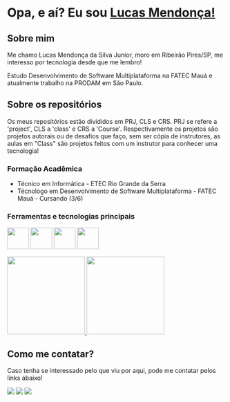 # Opa, e aí? Eu sou <a href="https://www.linkedin.com/in/lucasmendon/">Lucas Mendonça!</a>

## Sobre mim

Me chamo Lucas Mendonça da Silva Junior, moro em Ribeirão Pires/SP, me interesso por tecnologia desde que me lembro!

Estudo Desenvolvimento de Software Multiplataforma na FATEC Mauá e atualmente trabalho na PRODAM em São Paulo.

## Sobre os repositórios

Os meus repositórios estão divididos em PRJ, CLS e CRS. PRJ se refere a 'project', CLS a 'class' e CRS a 'Course'. Respectivamente os projetos são projetos autorais ou de desafios que faço, sem ser cópia de instrutores, as aulas em "Class" são projetos feitos com um instrutor para conhecer uma tecnologia!

### Formação Acadêmica

- Técnico em Informática - ETEC Rio Grande da Serra
- Técnologo em Desenvolvimento de Software Multiplataforma - FATEC Mauá - Cursando (3/6)

### Ferramentas e tecnologias principais

<img src="https://cdn.jsdelivr.net/gh/devicons/devicon/icons/angularjs/angularjs-plain.svg" width="50" height="50"/> <img src="https://cdn.jsdelivr.net/gh/devicons/devicon/icons/react/react-original.svg" width="50" height="50" /> <img src="https://cdn.jsdelivr.net/gh/devicons/devicon/icons/csharp/csharp-original.svg" width="50"/> <img src="https://cdn.jsdelivr.net/gh/devicons/devicon/icons/dotnetcore/dotnetcore-original.svg" width="50"/>

<div>
<a href="https://github.com/LucasMend0n">
<img height="180em" src="https://github-readme-stats.vercel.app/api?username=LucasMend0n&show_icons=true&theme=dracula&include_all_commits=true&count_private=true"/>
<img height="180em" src="https://github-readme-stats.vercel.app/api/top-langs/?username=LucasMend0n&layout=compact&langs_count=7&theme=dracula"/>
</a>
</div>

## Como me contatar?

Caso tenha se interessado pelo que viu por aqui, pode me contatar pelos links abaixo!

<div>
<a href="https://www.linkedin.com/in/lucasmendon/" target="_blank"><img src="https://img.shields.io/badge/-LinkedIn-%230077B5?style=for-the-badge&logo=linkedin&logoColor=white" target="_blank"></a>
<a href="https://instagram.com/luh_msjr/" target="_blank"><img src="https://img.shields.io/badge/-Instagram-%23E4405F?style=for-the-badge&logo=instagram&logoColor=white" target="_blank"></a>
<a href = "mailto:lucasjr413@gmail.com"><img src="https://img.shields.io/badge/Gmail-D14836?style=for-the-badge&logo=gmail&logoColor=white" target="_blank"></a>
</div>

<!---
LucasMend0n/LucasMend0n is a ✨ special ✨ repository because its `README.md` (this file) appears on your GitHub profile.
You can click the Preview link to take a look at your changes.
--->
